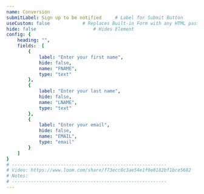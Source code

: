 ```yaml
---
name: Conversion
submitLabel: Sign up to be notified		# Label for Submit Button
useCustom: false			# Replaces Built-in Form with any HTML pasted below
hide: false						# Hides Element
config: {
	heading: "",
	fields:  [
		{
			label: "Enter your first name",
			hide: false,
			name: "FNAME",
			type: "text"
		},
		{
			label: "Enter your last name",
			hide: false,
			name: "LNAME",
			type: "text"
		},
		{
			label: "Enter your email",
			hide: false,
			name: "EMAIL",
			type: "email"
		}
	]
}
# ---------------------------------------------------------
# Video: https://www.loom.com/share/f73ecc8c3ae54e1f9e8182bf1bce5682
# Notes:
# ---------------------------------------------------------
---
```

